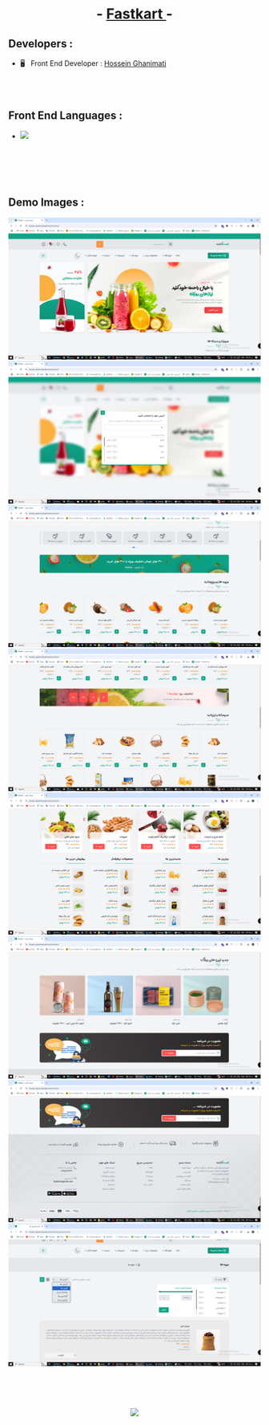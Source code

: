 <h1 align="center">- <a href="https://hossein-ghanimati.github.io/fastkart/index.html"> Fastkart </a> -</h1>


<h2>Developers : </h2>
<ul>
  <li>🖥 &nbsp; Front End Developer : <a href="github.com/hossein-ghanimati">Hossein Ghanimati</a></li>
</ul>

<br/>
<br/>

<h2>Front End Languages : </h2>
<ul>
  <li>
  <img src="https://camo.githubusercontent.com/eb23e19ed4c2653cd2b471468f620fe8fa74ef9576ca968626f8aa190e347617/68747470733a2f2f736b696c6c69636f6e732e6465762f69636f6e733f693d6a732c68746d6c2c6373732c7461696c77696e642c72656163742c747970657363726970742c6d6174657269616c7569" data-canonical-src="https://skillicons.dev/icons?i=js,html,css,tailwind" style="max-width: 100%;">
  </li>
</ul>

<br/>
<br/>

<br/>
<br/>

<h2>Demo Images :</h2>

<p>
  <img src="https://raw.githubusercontent.com/hossein-ghanimati/fastkart/refs/heads/main/demo/1.png" />
  <br>
  <img src="https://raw.githubusercontent.com/hossein-ghanimati/fastkart/refs/heads/main/demo/2.png" />
  <br>
  <img src="https://raw.githubusercontent.com/hossein-ghanimati/fastkart/refs/heads/main/demo/3.png" />
  <br>
  <img src="https://raw.githubusercontent.com/hossein-ghanimati/fastkart/refs/heads/main/demo/4.png" />
  <br>
  <img src="https://raw.githubusercontent.com/hossein-ghanimati/fastkart/refs/heads/main/demo/5.png" />
  <br>
  <img src="https://raw.githubusercontent.com/hossein-ghanimati/fastkart/refs/heads/main/demo/6.png" />
  <br>
  <img src="https://raw.githubusercontent.com/hossein-ghanimati/fastkart/refs/heads/main/demo/7.png" />
  <br>
  <img src="https://raw.githubusercontent.com/hossein-ghanimati/fastkart/refs/heads/main/demo/8.png" />
</p>


<br/>
<br/>


<h2 align="center">
  <a href="https://hossein-ghanimati.github.io/fastkart/"><img src="https://img.shields.io/badge/See%20Demo-8A2BE2" /></a>
</h2>
